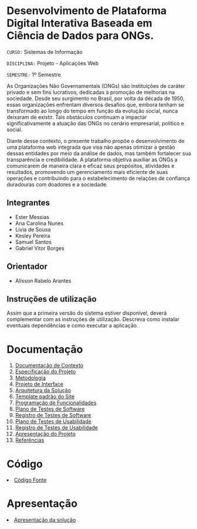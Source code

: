 # Desenvolvimento de Plataforma Digital Interativa Baseada em Ciência de Dados para ONGs.

`CURSO:` Sistemas de Informação

`DISCIPLINA:` Projeto - Aplicações Web 

`SEMESTRE:` 1º Semestre

As Organizações Não Governamentais (ONGs) são instituições de caráter privado e sem fins lucrativos, dedicadas à promoção de melhorias na sociedade. Desde seu surgimento no Brasil, por volta da década de 1950, essas organizações enfrentam diversos desafios que, embora tenham se transformado ao longo do tempo em função da evolução social, nunca deixaram de existir. Tais obstáculos continuam a impactar significativamente a atuação das ONGs no cenário empresarial, político e social.

Diante desse contexto, o presente trabalho propõe o desenvolvimento de uma plataforma web integrada que visa não apenas otimizar a gestão dessas entidades por meio da análise de dados, mas também fortalecer sua transparência e credibilidade. A plataforma objetiva auxiliar as ONGs a comunicarem de maneira clara e eficaz seus propósitos, atividades e resultados, promovendo um gerenciamento mais eficiente de suas operações e contribuindo para o estabelecimento de relações de confiança duradouras com doadores e a sociedade.

## Integrantes

* Ester Messias
* Ana Carolina Nunes
* Lívia de Sousa
* Kesley Pereira
* Samuel Santos
* Gabriel Vitor Borges

## Orientador

* Alisson Rabelo Arantes

## Instruções de utilização

Assim que a primeira versão do sistema estiver disponível, deverá complementar com as instruções de utilização. Descreva como instalar eventuais dependências e como executar a aplicação.

# Documentação

<ol>
<li><a href="docs/01-Documentação de Contexto.md"> Documentação de Contexto</a></li>
<li><a href="docs/02-Especificação do Projeto.md"> Especificação do Projeto</a></li>
<li><a href="docs/03-Metodologia.md"> Metodologia</a></li>
<li><a href="docs/04-Projeto de Interface.md"> Projeto de Interface</a></li>
<li><a href="docs/05-Arquitetura da Solução.md"> Arquitetura da Solução</a></li>
<li><a href="docs/06-Template padrão do Site.md"> Template padrão do Site</a></li>
<li><a href="docs/07-Programação de Funcionalidades.md"> Programação de Funcionalidades</a></li>
<li><a href="docs/08-Plano de Testes de Software.md"> Plano de Testes de Software</a></li>
<li><a href="docs/09-Registro de Testes de Software.md"> Registro de Testes de Software</a></li>
<li><a href="docs/10-Plano de Testes de Usabilidade.md"> Plano de Testes de Usabilidade</a></li>
<li><a href="docs/11-Registro de Testes de Usabilidade.md"> Registro de Testes de Usabilidade</a></li>
<li><a href="docs/12-Apresentação do Projeto.md"> Apresentação do Projeto</a></li>
<li><a href="docs/13-Referências.md"> Referências</a></li>
</ol>

# Código

<li><a href="src/README.md"> Código Fonte</a></li>

# Apresentação

<li><a href="presentation/README.md"> Apresentação da solução</a></li>

